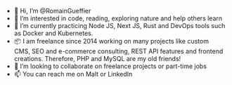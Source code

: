 - 👋 Hi, I’m @RomainGueffier
- 👀 I’m interested in code, reading, exploring nature and help others learn
- 🌱 I’m currently practicing Node JS, Next JS, Rust and DevOps tools such as Docker and Kubernetes.
- 📦 I am freelance since 2014 working on many projects like custom CMS, SEO and e-commerce consulting, REST API features and frontend creations. Therefore, PHP and MySQL are my old friends!
- 💞️ I’m looking to collaborate on freelance projects or part-time jobs
- 📫 You can reach me on Malt or LinkedIn
